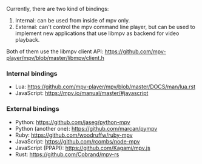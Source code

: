Currently, there are two kind of bindings:

1. Internal: can be used from inside of mpv only.
2. External: can't control the mpv command line player, but can be used to implement new applications that use libmpv as backend for video playback.

Both of them use the libmpv client API: https://github.com/mpv-player/mpv/blob/master/libmpv/client.h

### Internal bindings

- Lua: https://github.com/mpv-player/mpv/blob/master/DOCS/man/lua.rst
- JavaScript: https://mpv.io/manual/master/#javascript

### External bindings

- Python: https://github.com/jaseg/python-mpv
- Python (another one): https://github.com/marcan/pympv
- Ruby: https://github.com/woodruffw/ruby-mpv
- JavaScript: https://github.com/rcombs/node-mpv
- JavaScript (PPAPI): https://github.com/Kagami/mpv.js
- Rust: https://github.com/Cobrand/mpv-rs